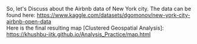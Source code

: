 So, let's Discuss about the Airbnb data of New York city. 
  The data can be found here: https://www.kaggle.com/datasets/dgomonov/new-york-city-airbnb-open-data   
  Here is the final resulting map [Clustered Geospatial Analysis]: https://khushbu-iitk.github.io/Analysis_Practice/map.html
